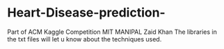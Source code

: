 # Heart-Disease-prediction-
Part of ACM Kaggle Competition MIT MANIPAL Zaid Khan
  The libraries in the txt files will let u know about the techniques used.
